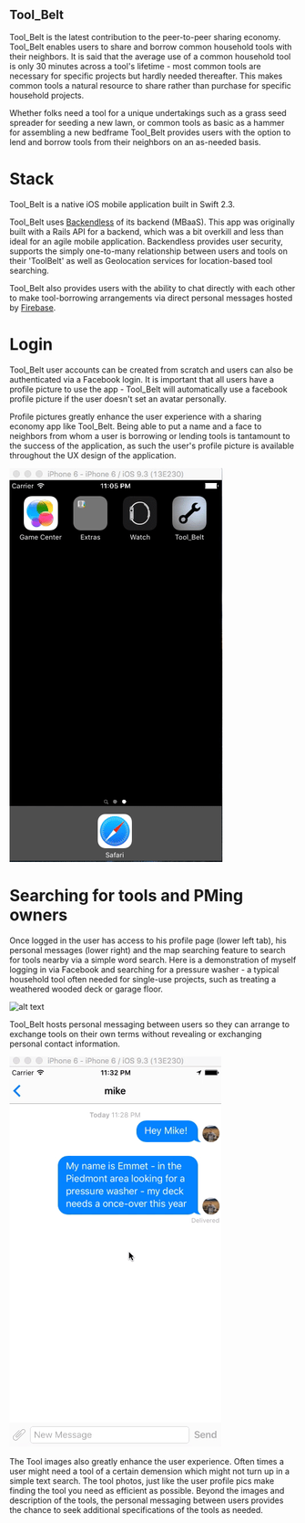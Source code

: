 ## Tool_Belt

Tool_Belt is the latest contribution to the peer-to-peer sharing economy.  Tool_Belt enables users to share and borrow common household tools with their neighbors.  It is said that the average use of a common household tool is only 30 minutes across a tool's lifetime - most common tools are necessary for specific projects but hardly needed thereafter.  This makes common tools a natural resource to share rather than purchase for specific household projects.

Whether folks need a tool for a unique undertakings such as a grass seed spreader for seeding a new lawn, or common tools as basic as a hammer for assembling a new bedframe Tool_Belt provides users with the option to lend and borrow tools from their neighbors on an as-needed basis.  

# Stack

Tool_Belt is a native iOS mobile application built in Swift 2.3.  

Tool_Belt uses [Backendless](https://www.google.com) of its backend (MBaaS).  This app was originally built with a Rails API for a backend, which was a bit overkill and less than ideal for an agile mobile application.  Backendless provides user security, supports the simply one-to-many relationship between users and tools on their 'ToolBelt' as well as Geolocation services for location-based tool searching.  

Tool_Belt also provides users with the ability to chat directly with each other to make tool-borrowing arrangements via direct personal messages hosted by [Firebase](https://firebase.google.com/).


# Login

Tool_Belt user accounts can be created from scratch and users can also be authenticated via a Facebook login.  It is important that all users have a profile picture to use the app - Tool_Belt will automatically use a facebook profile picture if the user doesn't set an avatar personally.

Profile pictures greatly enhance the user experience with a sharing economy app like Tool_Belt.  Being able to put a name and a face to neighbors from whom a user is borrowing or lending tools is tantamount to the success of the application, as such the user's profile picture is available throughout the UX design of the application.


![alt text](gif1.gif)

# Searching for tools and PMing owners

Once logged in the user has access to his profile page (lower left tab), his personal messages (lower right) and the map searching feature to search for tools nearby via a simple word search. Here is a demonstration of myself logging in via Facebook and searching for a pressure washer - a typical household tool often needed for single-use projects, such as treating a weathered wooded deck or garage floor.

![alt text](gif2.gif)

Tool_Belt hosts personal messaging between users so they can arrange to exchange tools on their own terms without revealing or exchanging personal contact information.  

![alt text](gif3.gif)

The Tool images also greatly enhance the user experience.  Often times a user might need a tool of a certain demension which might not turn up in a simple text search.  The tool photos, just like the user profile pics make finding the tool you need as efficient as possible.  Beyond the images and description of the tools, the personal messaging between users provides the chance to seek additional specifications of the tools as needed.




